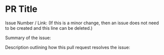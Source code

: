 # PR Title

Issue Number / Link: (If this is a minor change, then an issue does not need to be created and this line can be deleted.)

Summary of the issue:

Description outlining how this pull request resolves the issue:
